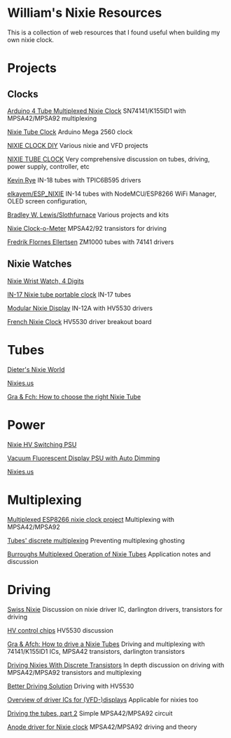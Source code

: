 # William's Nixie Resources

This is a collection of web resources that I found useful when building my own nixie clock.

# Projects

## Clocks

[Arduino 4 Tube Multiplexed Nixie Clock](https://www.instructables.com/Arduino-4-Tube-Multiplexed-Nixie-Clock/) SN74141/K155ID1 with MPSA42/MPSA92 multiplexing

[Nixie Tube Clock](https://www.djcullen.com/nixie-tube-clock) Arduino Mega 2560 clock

[NIXIE CLOCK DIY](https://vfdclock.jimdofree.com/) Various nixie and VFD projects

[NIXIE TUBE CLOCK](https://0x7d.com/2017/nixie-tube-clock/) Very comprehensive discussion on tubes, driving, power supply, controller, etc

[Kevin Rye](https://kevinrye.net/index_files/in_18_nixie_clock_p1.php) IN-18 tubes with TPIC6B595 drivers

[elkayem/ESP_NIXIE](https://github.com/elkayem/ESP_NIXIE) IN-14 tubes with NodeMCU/ESP8266 WiFi Manager, OLED screen configuration, 

[Bradley W. Lewis/Slothfurnace](http://www.slothfurnace.com/sabers/NixieClocks_01.html) Various projects and kits

[Nixie Clock-o-Meter](http://hacks.slashdirt.org/hw/nixiecom/) MPSA42/92 transistors for driving

[Fredrik Flornes Ellertsen](https://www.fellerts.no/projects/nixie_clock.php) ZM1000 tubes with 74141 drivers

## Nixie Watches

[Nixie Wrist Watch, 4 Digits](https://www.instructables.com/Nixie-Wrist-Watch-4-Digits/)

[IN-17 Nixie tube portable clock](https://will-123456.blogspot.com/2015/03/in-17-nixie-tube-portable-clock.html) IN-17 tubes

[Modular Nixie Display](https://hackaday.io/project/1940-modular-nixie-display) IN-12A with HV5530 drivers

[French Nixie Clock](https://hackaday.io/project/158949-french-nixie-clock) HV5530 driver breakout board

# Tubes

[Dieter's Nixie World](http://www.tube-tester.com/sites/nixie/nixie-tubes.htm)

[Nixies.us](https://www.nixies.us/tubes)

[Gra & Fch: How to choose the right Nixie Tube](https://gra-afch.com/how-it-works/how-to-choose-the-right-nixie-tube)


# Power

[Nixie HV Switching PSU](https://desmith.net/NMdS/Electronics/NixiePSU.html)

[Vacuum Fluorescent Display PSU with Auto Dimming](https://hackaday.io/project/25144-vacuum-fluorescent-display-psu-with-auto-dimming)

[Nixies.us](https://www.nixies.us/tubes)

# Multiplexing

[Multiplexed ESP8266 nixie clock project](https://hackaday.io/project/163516/logs) Multiplexing with MPSA42/MPSA92

[Tubes' discrete multiplexing](https://joselogreira.github.io/nixie_clock/docs/multiplexing/) Preventing multiplexing ghosting

[Burroughs Multiplexed Operation of Nixie Tubes](http://www.zapro.dk/public/PDF/nixie/N101.pdf) Application notes and discussion

# Driving

[Swiss Nixie](https://www.swissnixie.com/cathodedriving/) Discussion on nixie driver IC, darlington drivers, transistors for driving

[HV control chips](https://groups.google.com/g/neonixie-l/c/S1oX30hLrmw) HV5530 discussion

[Gra & Afch: How to drive a Nixie Tubes](https://gra-afch.com/how-it-works/how-to-drive-a-nixie-tubes/) Driving and multiplexing with 74141/K155ID1 ICs, MPSA42 transistors, darlington transistors

[Driving Nixies With Discrete Transistors](https://web.jfet.org/nixie-1/NixieTransistors.pdf) In depth discussion on driving with MPSA42/MPSA92 transistors and multiplexing

[Better Driving Solution](https://hackaday.io/project/1940-modular-nixie-display/log/27553-better-driving-solution) Driving with HV5530

[Overview of driver ICs for (VFD-)displays](https://charlesouweland.wordpress.com/2017/12/27/overview-of-driver-ics-for-vfd-displays/) Applicable for nixies too

[Driving the tubes, part 2](https://hackaday.io/project/179789-just-another-nixie-clock/log/193019-driving-the-tubes-part-2/discussion-163239) Simple MPSA42/MPSA92 circuit

[Anode driver for Nixie clock](https://electronics.stackexchange.com/questions/331220/anode-driver-for-nixie-clock) MPSA42/MPSA92 driving and theory